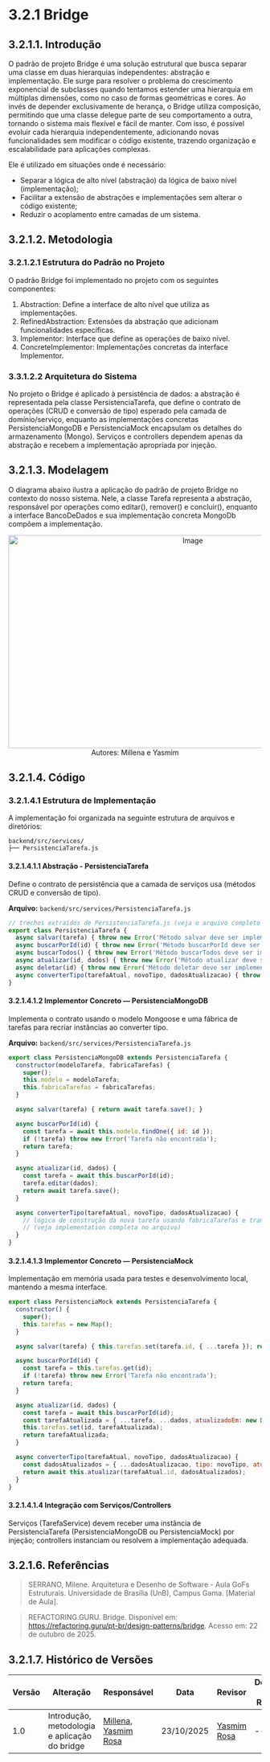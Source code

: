 # 3.2.1 Bridge

## 3.2.1.1. Introdução

O padrão de projeto Bridge é uma solução estrutural que busca separar uma classe em duas hierarquias independentes: abstração e implementação. Ele surge para resolver o problema do crescimento exponencial de subclasses quando tentamos estender uma hierarquia em múltiplas dimensões, como no caso de formas geométricas e cores. Ao invés de depender exclusivamente de herança, o Bridge utiliza composição, permitindo que uma classe delegue parte de seu comportamento a outra, tornando o sistema mais flexível e fácil de manter. Com isso, é possível evoluir cada hierarquia independentemente, adicionando novas funcionalidades sem modificar o código existente, trazendo organização e escalabilidade para aplicações complexas.

Ele é utilizado em situações onde é necessário:

- Separar a lógica de alto nível (abstração) da lógica de baixo nível (implementação);
- Facilitar a extensão de abstrações e implementações sem alterar o código existente;
- Reduzir o acoplamento entre camadas de um sistema.

## 3.2.1.2. Metodologia

### 3.2.1.2.1 Estrutura do Padrão no Projeto

O padrão Bridge foi implementado no projeto com os seguintes componentes:

1. Abstraction: Define a interface de alto nível que utiliza as implementações.
2. RefinedAbstraction: Extensões da abstração que adicionam funcionalidades específicas.
3. Implementor: Interface que define as operações de baixo nível.
4. ConcreteImplementor: Implementações concretas da interface Implementor.

### 3.3.1.2.2 Arquitetura do Sistema

No projeto o Bridge é aplicado à persistência de dados: a abstração é representada pela classe PersistenciaTarefa, que define o contrato de operações (CRUD e conversão de tipo) esperado pela camada de domínio/serviço, enquanto as implementações concretas PersistenciaMongoDB e PersistenciaMock encapsulam os detalhes do armazenamento (Mongo). Serviços e controllers dependem apenas da abstração e recebem a implementação apropriada por injeção.

## 3.2.1.3. Modelagem

O diagrama abaixo ilustra a aplicação do padrão de projeto Bridge no contexto do nosso sistema. Nele, a classe Tarefa representa a abstração, responsável por operações como editar(), remover() e concluir(), enquanto a interface BancoDeDados e sua implementação concreta MongoDb compõem a implementação.

<center><img width="718" height="424" alt="Image" src="https://github.com/user-attachments/assets/f5861053-e6d6-4e8d-953d-03be76da04f9" /></center>
<center> Autores: Millena e Yasmim </center>

## 3.2.1.4. Código

### 3.2.1.4.1 Estrutura de Implementação

A implementação foi organizada na seguinte estrutura de arquivos e diretórios:

```
backend/src/services/ 
├── PersistenciaTarefa.js
```

#### 3.2.1.4.1.1 Abstração - PersistenciaTarefa

Define o contrato de persistência que a camada de serviços usa (métodos CRUD e conversão de tipo).

**Arquivo:** `backend/src/services/PersistenciaTarefa.js`

```javascript
// trechos extraídos de PersistenciaTarefa.js (veja o arquivo completo no backend)
export class PersistenciaTarefa {
  async salvar(tarefa) { throw new Error('Método salvar deve ser implementado'); }
  async buscarPorId(id) { throw new Error('Método buscarPorId deve ser implementado'); }
  async buscarTodos() { throw new Error('Método buscarTodos deve ser implementado'); }
  async atualizar(id, dados) { throw new Error('Método atualizar deve ser implementado'); }
  async deletar(id) { throw new Error('Método deletar deve ser implementado'); }
  async converterTipo(tarefaAtual, novoTipo, dadosAtualizacao) { throw new Error('Método converterTipo deve ser implementado'); }
}
```
#### 3.2.1.4.1.2 Implementor Concreto — PersistenciaMongoDB

Implementa o contrato usando o modelo Mongoose e uma fábrica de tarefas para recriar instâncias ao converter tipo.

**Arquivo:** `backend/src/services/PersistenciaTarefa.js`

```javascript
export class PersistenciaMongoDB extends PersistenciaTarefa {
  constructor(modeloTarefa, fabricaTarefas) {
    super();
    this.modelo = modeloTarefa;
    this.fabricaTarefas = fabricaTarefas;
  }

  async salvar(tarefa) { return await tarefa.save(); }

  async buscarPorId(id) {
    const tarefa = await this.modelo.findOne({ id: id });
    if (!tarefa) throw new Error('Tarefa não encontrada');
    return tarefa;
  }

  async atualizar(id, dados) {
    const tarefa = await this.buscarPorId(id);
    tarefa.editar(dados);
    return await tarefa.save();
  }

  async converterTipo(tarefaAtual, novoTipo, dadosAtualizacao) {
    // lógica de construção da nova tarefa usando fabricaTarefas e transação com mongoose
    // (veja implementation completa no arquivo)
  }
}
```

#### 3.2.1.4.1.3 Implementor Concreto — PersistenciaMock

Implementação em memória usada para testes e desenvolvimento local, mantendo a mesma interface.

```javascript
export class PersistenciaMock extends PersistenciaTarefa {
  constructor() {
    super();
    this.tarefas = new Map();
  }

  async salvar(tarefa) { this.tarefas.set(tarefa.id, { ...tarefa }); return tarefa; }

  async buscarPorId(id) {
    const tarefa = this.tarefas.get(id);
    if (!tarefa) throw new Error('Tarefa não encontrada');
    return tarefa;
  }

  async atualizar(id, dados) {
    const tarefa = await this.buscarPorId(id);
    const tarefaAtualizada = { ...tarefa, ...dados, atualizadoEm: new Date() };
    this.tarefas.set(id, tarefaAtualizada);
    return tarefaAtualizada;
  }

  async converterTipo(tarefaAtual, novoTipo, dadosAtualizacao) {
    const dadosAtualizados = { ...dadosAtualizacao, tipo: novoTipo, atualizadoEm: new Date() };
    return await this.atualizar(tarefaAtual.id, dadosAtualizados);
  }
}
```

#### 3.2.1.4.1.4 Integração com Serviços/Controllers

Serviços (TarefaService) devem receber uma instância de PersistenciaTarefa (PersistenciaMongoDB ou PersistenciaMock) por injeção; controllers instanciam ou resolvem a implementação adequada.

## 3.2.1.6. Referências

>SERRANO, Milene. Arquitetura e Desenho de Software - Aula GoFs Estruturais. Universidade de Brasília (UnB), Campus Gama. [Material de Aula].

>REFACTORING.GURU. Bridge. Disponível em: https://refactoring.guru/pt-br/design-patterns/bridge. Acesso em: 22 de outubro de 2025.

## 3.2.1.7. Histórico de Versões

| Versão | Alteração | Responsável | Data | Revisor |  Detalhes da Revisão | Data da Revisão |
|--------|-----------|-------------|------|---------|----------------------|-----------------|
| 1.0 | Introdução, metodologia e aplicação do bridge |  [Millena](https://github.com/MillenaQueiroz), [Yasmim Rosa](https://github.com/yaskisoba) | 23/10/2025 | [Yasmim Rosa](https://github.com/yaskisoba) | ---  | 23/10/2025 |
